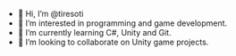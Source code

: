 - 👋 Hi, I’m @tiresoti
- 👀 I’m interested in programming and game development.
- 🌱 I’m currently learning C#, Unity and Git.
- 💞️ I’m looking to collaborate on Unity game projects.

<!---
tiresoti/tiresoti is a ✨ special ✨ repository because its `README.md` (this file) appears on your GitHub profile.
You can click the Preview link to take a look at your changes.
--->

